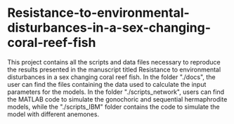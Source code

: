 # Resistance-to-environmental-disturbances-in-a-sex-changing-coral-reef-fish
This project contains all the scripts and data files necessary to reproduce the results presented in the manuscript titled Resistance to environmental disturbances in a sex changing coral reef fish.
In the folder "./docs", the user can find the files containing the data used to calculate the input parameters for the models.
In the folder "./scripts_network", users can find the MATLAB code to simulate the gonochoric and sequential hermaphrodite models, while the "./scripts_IBM" folder contains the code to simulate the model with different anemones.
